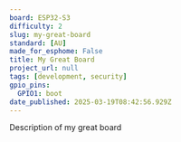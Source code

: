 ```yaml
---
board: ESP32-S3
difficulty: 2
slug: my-great-board
standard: [AU]
made_for_esphome: False
title: My Great Board
project_url: null
tags: [development, security]
gpio_pins:
  GPIO1: boot
date_published: 2025-03-19T08:42:56.929Z
---
```


Description of my great board